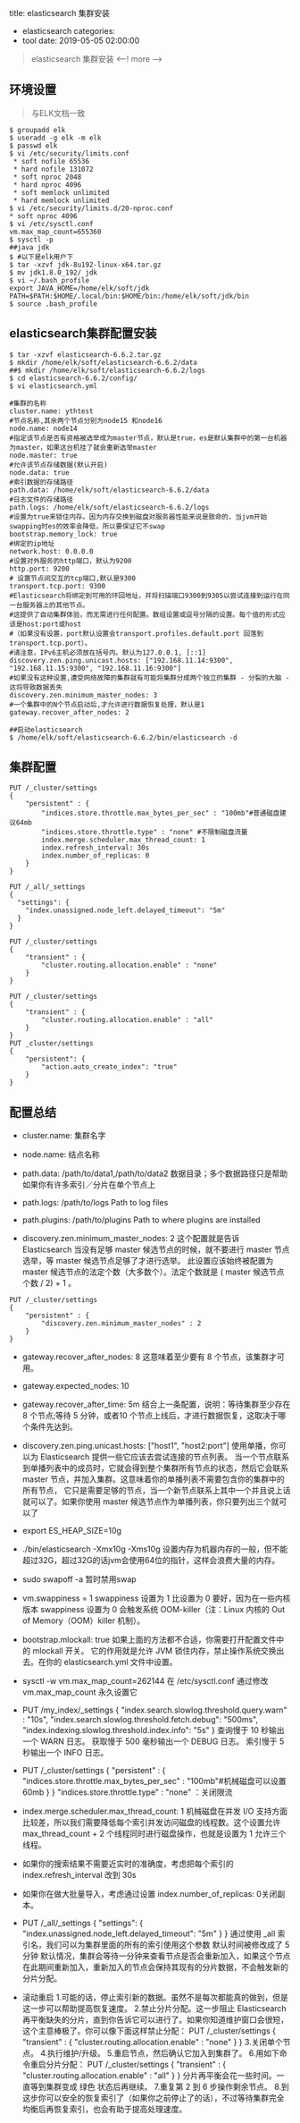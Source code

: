 title: elasticsearch 集群安装
- elasticsearch 
categories: 
- tool 
date: 2019-05-05 02:00:00

> elasticsearch 集群安装
<--! more -->

## 环境设置
> 与ELK文档一致
```
$ groupadd elk
$ useradd -g elk -m elk
$ passwd elk
$ vi /etc/security/limits.conf
 * soft nofile 65536
 * hard nofile 131072
 * soft nproc 2048
 * hard nproc 4096
 * soft memlock unlimited 
 * hard memlock unlimited 
$ vi /etc/security/limits.d/20-nproc.conf
* soft nproc 4096
$ vi /etc/sysctl.conf
vm.max_map_count=655360
$ sysctl -p
##java jdk
$ #以下是elk用户下
$ tar -xzvf jdk-8u192-linux-x64.tar.gz 
$ mv jdk1.8.0_192/ jdk
$ vi ~/.bash_profile
export JAVA_HOME=/home/elk/soft/jdk
PATH=$PATH:$HOME/.local/bin:$HOME/bin:/home/elk/soft/jdk/bin
$ source .bash_profile
```

## elasticsearch集群配置安装
```
$ tar -xzvf elasticsearch-6.6.2.tar.gz
$ mkdir /home/elk/soft/elasticsearch-6.6.2/data
##$ mkdir /home/elk/soft/elasticsearch-6.6.2/logs
$ cd elasticsearch-6.6.2/config/
$ vi elasticsearch.yml 

#集群的名称
cluster.name: ythtest
#节点名称,其余两个节点分别为node15 和node16
node.name: node14
#指定该节点是否有资格被选举成为master节点，默认是true，es是默认集群中的第一台机器为master，如果这台机挂了就会重新选举master
node.master: true
#允许该节点存储数据(默认开启)
node.data: true
#索引数据的存储路径
path.data: /home/elk/soft/elasticsearch-6.6.2/data
#日志文件的存储路径
path.logs: /home/elk/soft/elasticsearch-6.6.2/logs
#设置为true来锁住内存。因为内存交换到磁盘对服务器性能来说是致命的，当jvm开始swapping时es的效率会降低，所以要保证它不swap
bootstrap.memory_lock: true
#绑定的ip地址
network.host: 0.0.0.0
#设置对外服务的http端口，默认为9200
http.port: 9200
# 设置节点间交互的tcp端口,默认是9300 
transport.tcp.port: 9300
#Elasticsearch将绑定到可用的环回地址，并将扫描端口9300到9305以尝试连接到运行在同一台服务器上的其他节点。
#这提供了自动集群体验，而无需进行任何配置。数组设置或逗号分隔的设置。每个值的形式应该是host:port或host
#（如果没有设置，port默认设置会transport.profiles.default.port 回落到transport.tcp.port）。
#请注意，IPv6主机必须放在括号内。默认为127.0.0.1, [::1]
discovery.zen.ping.unicast.hosts: ["192.168.11.14:9300", "192.168.11.15:9300", "192.168.11.16:9300"]
#如果没有这种设置,遭受网络故障的集群就有可能将集群分成两个独立的集群 - 分裂的大脑 - 这将导致数据丢失
discovery.zen.minimum_master_nodes: 3
#一个集群中的N个节点启动后,才允许进行数据恢复处理，默认是1
gateway.recover_after_nodes: 2

##启动elasticsearch
$ /home/elk/soft/elasticsearch-6.6.2/bin/elasticsearch -d
```
## 集群配置
```
PUT /_cluster/settings
{
    "persistent" : {
        "indices.store.throttle.max_bytes_per_sec" : "100mb"#普通磁盘建议64mb
        "indices.store.throttle.type" : "none" #不限制磁盘流量
        index.merge.scheduler.max_thread_count: 1
        index.refresh_interval: 30s
        index.number_of_replicas: 0
    }
}

PUT /_all/_settings 
{
  "settings": {
    "index.unassigned.node_left.delayed_timeout": "5m" 
  }
}

PUT /_cluster/settings
{
    "transient" : {
        "cluster.routing.allocation.enable" : "none"
    }
}

PUT /_cluster/settings
{
    "transient" : {
        "cluster.routing.allocation.enable" : "all"
    }
}
PUT _cluster/settings
{
    "persistent": {
        "action.auto_create_index": "true" 
    }
}
```

## 配置总结

* cluster.name:
集群名字
* node.name:
结点名称
* path.data: /path/to/data1,/path/to/data2 
数据目录；多个数据路径只是帮助如果你有许多索引／分片在单个节点上
* path.logs: /path/to/logs
Path to log files

* path.plugins: /path/to/plugins
Path to where plugins are installed
* discovery.zen.minimum_master_nodes: 2
这个配置就是告诉 Elasticsearch 当没有足够 master 候选节点的时候，就不要进行 master 节点选举，等 master 候选节点足够了才进行选举。
此设置应该始终被配置为 master 候选节点的法定个数（大多数个）。法定个数就是 ( master 候选节点个数 / 2) + 1 。
```
PUT /_cluster/settings
{
    "persistent" : {
        "discovery.zen.minimum_master_nodes" : 2
    }
}
```
* gateway.recover_after_nodes: 8
这意味着至少要有 8 个节点，该集群才可用。
* gateway.expected_nodes: 10
* gateway.recover_after_time: 5m
结合上一条配置，说明：等待集群至少存在 8 个节点;等待 5 分钟，或者10 个节点上线后，才进行数据恢复，这取决于哪个条件先达到。

* discovery.zen.ping.unicast.hosts: ["host1", "host2:port"]
使用单播，你可以为 Elasticsearch 提供一些它应该去尝试连接的节点列表。 当一个节点联系到单播列表中的成员时，它就会得到整个集群所有节点的状态，然后它会联系 master 节点，并加入集群。这意味着你的单播列表不需要包含你的集群中的所有节点， 它只是需要足够的节点，当一个新节点联系上其中一个并且说上话就可以了。如果你使用 master 候选节点作为单播列表，你只要列出三个就可以了

* export ES_HEAP_SIZE=10g
* ./bin/elasticsearch -Xmx10g -Xms10g
设置内存为机器内存的一般，但不能超过32G，超过32G的话jvm会使用64位的指针，这样会浪费大量的内存。
* sudo swapoff -a
暂时禁用swap
* vm.swappiness = 1 
swappiness 设置为 1 比设置为 0 要好，因为在一些内核版本 swappiness 设置为 0 会触发系统 OOM-killer（注：Linux 内核的 Out of Memory（OOM）killer 机制）。
* bootstrap.mlockall: true
如果上面的方法都不合适，你需要打开配置文件中的 mlockall 开关。 它的作用就是允许 JVM 锁住内存，禁止操作系统交换出去。在你的 elasticsearch.yml 文件中设置。
* sysctl -w vm.max_map_count=262144
在 /etc/sysctl.conf 通过修改 vm.max_map_count 永久设置它
* PUT /my_index/_settings
{
    "index.search.slowlog.threshold.query.warn" : "10s", 
    "index.search.slowlog.threshold.fetch.debug": "500ms", 
    "index.indexing.slowlog.threshold.index.info": "5s" 
}
查询慢于 10 秒输出一个 WARN 日志。
获取慢于 500 毫秒输出一个 DEBUG 日志。
索引慢于 5 秒输出一个 INFO 日志。

* PUT /_cluster/settings
{
    "persistent" : {
        "indices.store.throttle.max_bytes_per_sec" : "100mb"#机械磁盘可以设置60mb
    }
}
"indices.store.throttle.type" : "none" ：关闭限流

* index.merge.scheduler.max_thread_count: 1
机械磁盘在并发 I/O 支持方面比较差，所以我们需要降低每个索引并发访问磁盘的线程数。这个设置允许 max_thread_count + 2 个线程同时进行磁盘操作，也就是设置为 1 允许三个线程。
* 如果你的搜索结果不需要近实时的准确度，考虑把每个索引的 index.refresh_interval 改到 30s
* 如果你在做大批量导入，考虑通过设置 index.number_of_replicas: 0关闭副本。
* PUT /_all/_settings 
{
  "settings": {
    "index.unassigned.node_left.delayed_timeout": "5m" 
  }
}
通过使用 _all 索引名，我们可以为集群里面的所有的索引使用这个参数
默认时间被修改成了 5 分钟
默认情况，集群会等待一分钟来查看节点是否会重新加入，如果这个节点在此期间重新加入，重新加入的节点会保持其现有的分片数据，不会触发新的分片分配。
* 滚动重启
1.可能的话，停止索引新的数据。虽然不是每次都能真的做到，但是这一步可以帮助提高恢复速度。
2.禁止分片分配。这一步阻止 Elasticsearch 再平衡缺失的分片，直到你告诉它可以进行了。如果你知道维护窗口会很短，这个主意棒极了。你可以像下面这样禁止分配：
PUT /_cluster/settings
{
    "transient" : {
        "cluster.routing.allocation.enable" : "none"
    }
}
3.关闭单个节点。
4.执行维护/升级。
5.重启节点，然后确认它加入到集群了。
6.用如下命令重启分片分配：
PUT /_cluster/settings
{
    "transient" : {
        "cluster.routing.allocation.enable" : "all"
    }
}
分片再平衡会花一些时间。一直等到集群变成 绿色 状态后再继续。
7.重复第 2 到 6 步操作剩余节点。
8.到这步你可以安全的恢复索引了（如果你之前停止了的话），不过等待集群完全均衡后再恢复索引，也会有助于提高处理速度。
